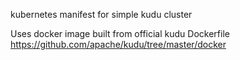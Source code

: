 kubernetes manifest for simple kudu cluster

Uses docker image built from official kudu Dockerfile https://github.com/apache/kudu/tree/master/docker
